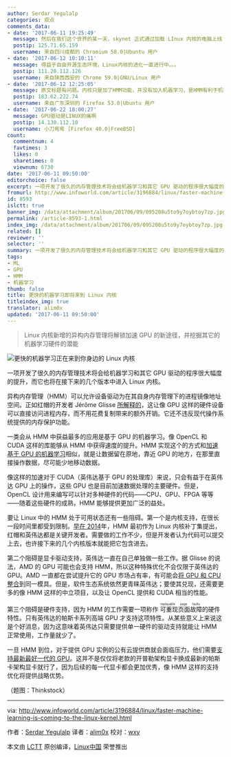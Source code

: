```yaml
---
author: Serdar Yegulalp
categories: 观点
comments_data:
- date: '2017-06-11 19:25:49'
  message: 然后在我们这个世界的某一天，skynet 正式通过加载 LInux 内核的电脑上线？
  postip: 125.71.65.159
  username: 来自四川成都的 Chromium 58.0|Ubuntu 用户
- date: '2017-06-12 10:10:11'
  message: 得益于自由开源生态环境，Linux内核的进化一直进行中。。。
  postip: 111.20.112.126
  username: 来自陕西西安的 Chrome 59.0|GNU/Linux 用户
- date: '2017-06-12 12:25:05'
  message: 原文标题有问题。内核只是加了HMM功能，并没有加入机器学习，是HMM有利于机器学习提高性能。
  postip: 183.62.222.74
  username: 来自广东深圳的 Firefox 53.0|Ubuntu 用户
- date: '2017-06-22 18:00:27'
  message: GPU驱动是LINUX的痛啊
  postip: 14.130.112.10
  username: 小刀弯弯 [Firefox 40.0|FreeBSD]
count:
  commentnum: 4
  favtimes: 3
  likes: 0
  sharetimes: 0
  viewnum: 6730
date: '2017-06-11 09:50:00'
editorchoice: false
excerpt: 一项开发了很久的内存管理技术将会给机器学习和其它 GPU 驱动的程序很大幅度的提升，而它也将在接下来的几个版本中进入 Linux 内核。
fromurl: http://www.infoworld.com/article/3196884/linux/faster-machine-learning-is-coming-to-the-linux-kernel.html
id: 8593
islctt: true
banner_img: /data/attachment/album/201706/09/095208u5to9y7oybtoy7zp.jpg
permalink: /article-8593-1.html
index_img: /data/attachment/album/201706/09/095208u5to9y7oybtoy7zp.jpg.thumb.jpg
related: []
reviewer: ''
selector: ''
summary: 一项开发了很久的内存管理技术将会给机器学习和其它 GPU 驱动的程序很大幅度的提升，而它也将在接下来的几个版本中进入 Linux 内核。
tags:
- ML
- GPU
- HMM
- 机器学习
thumb: false
title: 更快的机器学习即将来到 Linux 内核
titleindex_img: true
translator: alim0x
updated: '2017-06-11 09:50:00'
---
```



> 
> Linux 内核新增的异构内存管理将解锁加速 GPU 的新途径，并挖掘其它的机器学习硬件的潜能
> 
> 
> 


![更快的机器学习正在来到你身边的 Linux 内核](/data/attachment/album/201706/09/095208u5to9y7oybtoy7zp.jpg)


一项开发了很久的内存管理技术将会给机器学习和其它 GPU 驱动的程序很大幅度的提升，而它也将在接下来的几个版本中进入 Linux 内核。


异构内存管理（HMM）可以允许设备驱动为在其自身内存管理下的进程镜像地址空间。正如红帽的开发者 Jérôme Glisse [所解释的](https://lkml.org/lkml/2017/4/21/872)，这让像 GPU 这样的硬件设备可以直接访问进程内存，而不用花费复制带来的额外开销。它还不违反现代操作系统提供的内存保护功能。


一类会从 HMM 中获益最多的应用是基于 GPU 的机器学习。像 OpenCL 和 CUDA 这样的库能够从 HMM 中获得速度的提升。HMM 实现这个的方式和[加速基于 GPU 的机器学习](http://www.infoworld.com/article/3195437/machine-learning-analytics-get-a-boost-from-gpu-data-frame-project.html)相似，就是让数据留在原地，靠近 GPU 的地方，在那里直接操作数据，尽可能少地移动数据。


像这样的加速对于 CUDA（英伟达基于 GPU 的处理库）来说，只会有益于在英伟达 GPU 上的操作，这些 GPU 也是目前加速数据处理的主要硬件。但是，OpenCL 设计用来编写可以针对多种硬件的代码——CPU、GPU、FPGA 等等——随着这些硬件的成熟，HMM 能够提供更加广泛的益处。


要让 Linux 中的 HMM 处于可用状态还有一些阻碍。第一个是内核支持，在很长一段时间里都受到限制。[早在 2014](https://lwn.net/Articles/597289/)年，HMM 最初作为 Linux 内核补丁集提出，红帽和英伟达都是关键开发者。需要做的工作不少，但是开发者认为代码可以提交上去，也许接下来的几个内核版本就能把它包含进去。


第二个阻碍是显卡驱动支持，英伟达一直在自己单独做一些工作。据 Glisse 的说法，AMD 的 GPU 可能也会支持 HMM，所以这种特殊优化不会仅限于英伟达的 GPU。AMD 一直都在尝试提升它的 GPU 市场占有率，有可能会[将 GPU 和 CPU 整合](http://www.infoworld.com/article/3099204/hardware/amd-mulls-a-cpugpu-super-chip-in-a-server-reboot.html)到同一模具。但是，软件生态系统依然更青睐英伟达；要使其兑现，还需要更多的像 HMM 这样的中立项目，以及让 OpenCL 提供和 CUDA 相当的性能。


第三个阻碍是硬件支持，因为 HMM 的工作需要一项称作<ruby> 可重现页面故障 <rp>  （ </rp> <rt>  replayable page faults </rt> <rp>  ） </rp></ruby>的硬件特性。只有英伟达的帕斯卡系列高端 GPU 才支持这项特性。从某些意义上来说这是个好消息，因为这意味着英伟达只需要提供单一硬件的驱动支持就能让 HMM 正常使用，工作量就少了。


一旦 HMM 到位，对于提供 GPU 实例的公有云提供商就会面临压力，他们需要[支持最新最好一代的 GPU](http://www.infoworld.com/article/3126076/artificial-intelligence/aws-machine-learning-vms-go-faster-but-not-forward.html)。这并不是仅仅将老款的开普勒架构显卡换成最新的帕斯卡架构显卡就行了，因为后续的每一代显卡都会更加优秀，像 HMM 这样的支持优化将提供战略优势。


（题图：Thinkstock）




---


via: <http://www.infoworld.com/article/3196884/linux/faster-machine-learning-is-coming-to-the-linux-kernel.html>


作者：[Serdar Yegulalp](http://www.infoworld.com/author/Serdar-Yegulalp/) 译者：[alim0x](https://github.com/alim0x) 校对：[wxy](https://github.com/wxy)


本文由 [LCTT](https://github.com/LCTT/TranslateProject) 原创编译，[Linux中国](https://linux.cn/) 荣誉推出